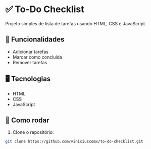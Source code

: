 # ✅ To-Do Checklist

Projeto simples de lista de tarefas usando HTML, CSS e JavaScript.

## 🔧 Funcionalidades

- Adicionar tarefas
- Marcar como concluída
- Remover tarefas

## 🖥️ Tecnologias

- HTML
- CSS
- JavaScript

## 🚀 Como rodar

1. Clone o repositório: 
```bash
git clone https://github.com/viniciuscomx/to-do-checklist.git
